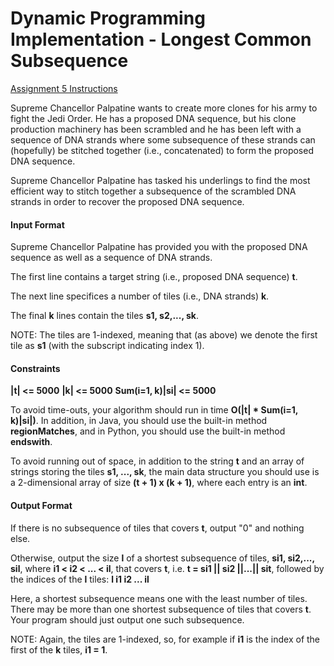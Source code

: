 # Dynamic Programming Implementation - Longest Common Subsequence

[Assignment 5 Instructions](https://www.hackerrank.com/contests/basic-algorithms-spring-2020-pa5/challenges/dna-matching-1-2)

Supreme Chancellor Palpatine wants to create more clones for his army to fight the Jedi Order. He has a proposed DNA sequence, but his clone production machinery has been scrambled and he has been left with a sequence of DNA strands where some subsequence of these strands can (hopefully) be stitched together (i.e., concatenated) to form the proposed DNA sequence.

Supreme Chancellor Palpatine has tasked his underlings to find the most efficient way to stitch together a subsequence of the scrambled DNA strands in order to recover the proposed DNA sequence.

#### Input Format

Supreme Chancellor Palpatine has provided you with the proposed DNA sequence as well as a sequence of DNA strands.

The first line contains a target string (i.e., proposed DNA sequence) **t**.

The next line specifices a number of tiles (i.e., DNA strands) **k**.

The final **k** lines contain the tiles **s1, s2,..., sk**.

NOTE: The tiles are 1-indexed, meaning that (as above) we denote the first tile as **s1** (with the subscript indicating index 1).

#### Constraints

**|t| <= 5000**
**|k| <= 5000**
**Sum(i=1, k)|si| <= 5000**

To avoid time-outs, your algorithm should run in time **O(|t| \* Sum(i=1, k)|si|)**. In addition, in Java, you should use the built-in method **regionMatches**, and in Python, you should use the built-in method **endswith**.

To avoid running out of space, in addition to the string **t** and an array of strings storing the tiles **s1, ..., sk**, the main data structure you should use is a 2-dimensional array of size **(t + 1) x (k + 1)**, where each entry is an **int**.

#### Output Format

If there is no subsequence of tiles that covers **t**, output "0" and nothing else.

Otherwise, output the size **l** of a shortest subsequence of tiles, **si1, si2,..., sil**, where **i1 < i2 < ... < il**, that covers **t**, i.e. **t = si1 || si2 ||...|| sit**, followed by the indices of the **l** tiles: **l i1 i2 ... il**

Here, a shortest subsequence means one with the least number of tiles. There may be more than one shortest subsequence of tiles that covers **t**. Your program should just output one such subsequence.

NOTE: Again, the tiles are 1-indexed, so, for example if **i1** is the index of the first of the **k** tiles, **i1 = 1**.
